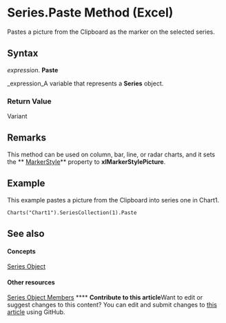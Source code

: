 
# Series.Paste Method (Excel)

Pastes a picture from the Clipboard as the marker on the selected series.


## Syntax

 _expression_. **Paste**

 _expression_A variable that represents a  **Series** object.


### Return Value

Variant


## Remarks

This method can be used on column, bar, line, or radar charts, and it sets the  ** [MarkerStyle](fec57799-b01b-a8f8-2c26-1e7b11dd9777.md)** property to **xlMarkerStylePicture**.


## Example

This example pastes a picture from the Clipboard into series one in Chart1.


```
Charts("Chart1").SeriesCollection(1).Paste
```


## See also


#### Concepts


 [Series Object](c7d34b32-8172-f7a0-0a17-f01d44246b64.md)
#### Other resources


 [Series Object Members](eeab4f69-b436-9de7-5d4a-0a5c63f2dfce.md)
****   **Contribute to this article**Want to edit or suggest changes to this content? You can edit and submit changes to  [this article](https://github.com/jhershey00/VBA_Excel_Test/OpenXMLCon/articles/73e689cb-b2aa-61d7-e84c-113091d09a44.md) using GitHub.

